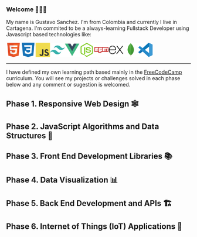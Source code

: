 ### Welcome 👋👋👋

<!--
**gusanchedev/gusanchedev** is a ✨ _special_ ✨ repository because its `README.md` (this file) appears on your GitHub profile.

- 🔭 I’m currently working on ...
- 🌱 I’m currently learning ...
- 👯 I’m looking to collaborate on ...
- 🤔 I’m looking for help with ...
- 💬 Ask me about ...
- 📫 How to reach me: ...
- 😄 Pronouns: ...
- ⚡ Fun fact: ...
-->

My name is Gustavo Sanchez. I'm from Colombia and currently I live in Cartagena. I'm commited to be a always-learning Fullstack Developer using Javascript based technologies like:

<img src="https://github.com/devicons/devicon/blob/master/icons/html5/html5-original.svg" height="40" width="40"/><img src="https://github.com/devicons/devicon/blob/master/icons/css3/css3-plain.svg" height="40" width="40"/><img src="https://github.com/devicons/devicon/blob/master/icons/javascript/javascript-original.svg" height="40" width="40"/><img src="https://github.com/devicons/devicon/blob/master/icons/tailwindcss/tailwindcss-plain.svg" height="40" width="40"/><img src="https://github.com/devicons/devicon/blob/master/icons/vuejs/vuejs-original.svg" height="40" width="40"/><img src="https://github.com/devicons/devicon/blob/master/icons/nodejs/nodejs-original.svg" height="40" width="40"/><img src="https://github.com/devicons/devicon/blob/master/icons/npm/npm-original-wordmark.svg" height="40" width="40"/><img src="https://github.com/devicons/devicon/blob/master/icons/express/express-original.svg" height="40" width="40"/><img src="https://github.com/devicons/devicon/blob/master/icons/mongodb/mongodb-original.svg" height="40" width="40"/><img src="https://github.com/devicons/devicon/blob/master/icons/vscode/vscode-original.svg" height="40" width="40"/>  

---
I have defined my own learning path based mainly in the [FreeCodeCamp](https://www.freecodecamp.org/learn) curriculum. You will see my projects or challenges solved in each phase below and any comment or sugestion is welcomed.

## Phase 1. Responsive Web Design 🕸

## Phase 2. JavaScript Algorithms and Data Structures 🚀

## Phase 3. Front End Development Libraries 📚

## Phase 4. Data Visualization 📊

## Phase 5. Back End Development and APIs 🏗

## Phase 6. Internet of Things (IoT) Applications 🚰

